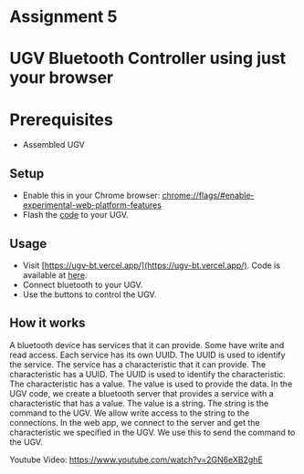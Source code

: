 # Assignment 5

# UGV Bluetooth Controller using just your browser

# Prerequisites

- Assembled UGV

## Setup

- Enable this in your Chrome browser:
[chrome://flags/#enable-experimental-web-platform-features](chrome://flags/#enable-experimental-web-platform-features)
- Flash the [code](./) to your UGV.

## Usage

- Visit [https://ugv-bt.vercel.app/](https://ugv-bt.vercel.app/). Code is available at [here](./app/).
- Connect bluetooth to your UGV.
- Use the buttons to control the UGV.

## How it works

A bluetooth device has services that it can provide. Some have write and read access. Each service has its own UUID. The UUID is used to identify the service. The service has a characteristic that it can provide. The characteristic has a UUID. The UUID is used to identify the characteristic. The characteristic has a value. The value is used to provide the data. In the UGV code, we create a bluetooth server that provides a service with a characteristic that has a value. The value is a string. The string is the command to the UGV. We allow write access to the string to the connections. In the web app, we connect to the server and get the characteristic we specified in the UGV. We use this to send the command to the UGV.

Youtube Video: https://www.youtube.com/watch?v=2GN6eXB2ghE
